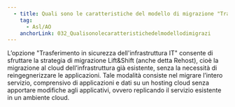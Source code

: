 ```yaml
---
  - title: Quali sono le caratteristiche del modello di migrazione "Trasferimento in sicurezza dell’infrastruttura IT"?
    tag:
      - Asl/AO
    anchorLink: 032_Qualisonolecaratteristichedelmodellodimigrazi
---
```


L’opzione "Trasferimento in sicurezza dell'infrastruttura IT" consente di sfruttare la strategia di migrazione Lift&Shift (anche detta Rehost), cioè la migrazione al cloud dell’infrastruttura già esistente, senza la necessità di reingegnerizzare le applicazioni. Tale modalità consiste nel migrare l’intero servizio, comprensivo di applicazioni e dati su un hosting cloud senza apportare modifiche agli applicativi, ovvero replicando il servizio esistente in un ambiente cloud.